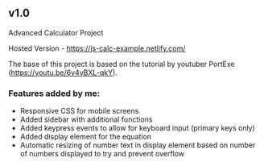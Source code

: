 ## **v1.0**

Advanced Calculator Project

Hosted Version - https://js-calc-example.netlify.com/

The base of this project is based on the tutorial by youtuber PortExe (https://youtu.be/6v4vBXL-qkY).

### Features added by me:

- Responsive CSS for mobile screens
- Added sidebar with additional functions
- Added keypress events to allow for keyboard input (primary keys only)
- Added display element for the equation
- Automatic resizing of number text in display element based on number of numbers displayed to try and prevent overflow
